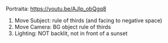 
Portraita: https://youtu.be/AJlp_obQgq8
1. Move Subject: rule of thirds (and facing to negative space)
2. Move Camera: BG object rule of thirds
3. Lighting: NOT backlit, not in front of a sunset
